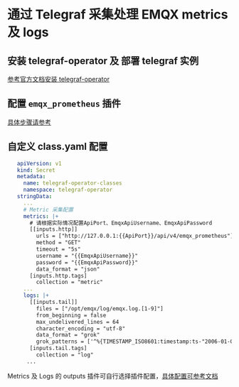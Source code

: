 # 通过 Telegraf 采集处理 EMQX metrics 及 logs

## 安装 telegraf-operator 及 部署 telegraf 实例

[参考官方文档安装 telegraf-operator](https://github.com/influxdata/telegraf-operator)

## 配置 `emqx_prometheus` 插件

[具体步骤请参考](../getting-started/install-emqx-prometheus-plugin.md)

## 自定义 class.yaml 配置

```yaml
   apiVersion: v1
   kind: Secret
   metadata:
     name: telegraf-operator-classes
     namespace: telegraf-operator
   stringData:
     ...
     # Metric 采集配置
     metrics: |+
       # 请根据实际情况配置ApiPort、EmqxApiUsername、EmqxApiPassword
       [[inputs.http]]
         urls = ["http://127.0.0.1:{{ApiPort}}/api/v4/emqx_prometheus"]
         method = "GET"
         timeout = "5s"
         username = "{{EmqxApiUsername}}"
         password = "{{EmqxApiPassword}}"
         data_format = "json"
       [inputs.http.tags]
         collection = "metric"        
     ...
     logs: |+
       [[inputs.tail]]
         files = ["/opt/emqx/log/emqx.log.[1-9]"]
         from_beginning = false
         max_undelivered_lines = 64
         character_encoding = "utf-8"
         data_format = "grok"
         grok_patterns = ['^%{TIMESTAMP_ISO8601:timestamp:ts-"2006-01-02T15:04:05.999999999-07:00"} \[%{LOGLEVEL:level}\] (?m)%{GREEDYDATA:messages}$']
       [inputs.tail.tags]
         collection = "log"
      ...
   ```

Metrics 及 Logs 的 outputs 插件可自行选择插件配置，[具体配置可参考文档](https://docs.influxdata.com/telegraf/v1.22/plugins/)
